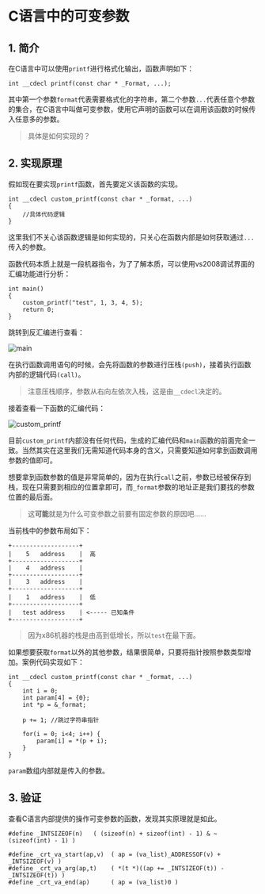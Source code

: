 # C语言中的可变参数

## 1. 简介

在C语言中可以使用`printf`进行格式化输出，函数声明如下：

```
int __cdecl printf(const char * _Format, ...);
```

其中第一个参数`format`代表需要格式化的字符串，第二个参数`...`代表任意个参数的集合，在C语言中叫做可变参数，使用它声明的函数可以在调用该函数的时候传入任意多的参数。

> 具体是如何实现的？

## 2. 实现原理

假如现在要实现`printf`函数，首先要定义该函数的实现。

```
int __cdecl custom_printf(const char * _format, ...)
{
	//具体代码逻辑
}
```

这里我们不关心该函数逻辑是如何实现的，只关心在函数内部是如何获取通过`...`传入的参数。

函数代码本质上就是一段机器指令，为了了解本质，可以使用vs2008调试界面的汇编功能进行分析：

```
int main()
{
	custom_printf("test", 1, 3, 4, 5);
	return 0;
}
```

跳转到反汇编进行查看：

![main](./iamges/main.png)

在执行函数调用语句的时候，会先将函数的参数进行压栈`(push)`，接着执行函数内部的逻辑代码`(call)`。

> 注意压栈顺序，参数从右向左依次入栈，这是由`__cdecl`决定的。

接着查看一下函数的汇编代码：

![custom_printf](./iamges/custom_printf.png)

目前`custom_printf`内部没有任何代码，生成的汇编代码和`main`函数的前面完全一致。当然其实在这里我们无需知道代码本身的含义，只需要知道如何拿到函数调用参数的值即可。

想要拿到函数参数的值是非常简单的，因为在执行`call`之前，参数已经被保存到栈，现在只需要到相应的位置拿即可，而`_format`参数的地址正是我们要找的参数位置的最后面。

> 这**可能**就是为什么可变参数之前要有固定参数的原因吧……

当前栈中的参数布局如下：

```
+-------------------+
|    5   address    |  高
+-------------------+
|    4   address    |
+-------------------+
|    3   address    |
+-------------------+
|    1   address    |  低
+-------------------+
|   test address    | <----- 已知条件
+-------------------+
```

> 因为x86机器的栈是由高到低增长，所以`test`在最下面。

如果想要获取`format`以外的其他参数，结果很简单，只要将指针按照参数类型增加。案例代码实现如下：

```
int __cdecl custom_printf(const char * _format, ...)
{
	int i = 0;
	int param[4] = {0};
	int *p = &_format;

	p += 1; //跳过字符串指针

	for(i = 0; i<4; i++) {
		param[i] = *(p + i);
	}
}
```

`param`数组内部就是传入的参数。

## 3. 验证

查看C语言内部提供的操作可变参数的函数，发现其实原理就是如此。

```
#define _INTSIZEOF(n)   ( (sizeof(n) + sizeof(int) - 1) & ~(sizeof(int) - 1) )

#define _crt_va_start(ap,v)  ( ap = (va_list)_ADDRESSOF(v) + _INTSIZEOF(v) )
#define _crt_va_arg(ap,t)    ( *(t *)((ap += _INTSIZEOF(t)) - _INTSIZEOF(t)) )
#define _crt_va_end(ap)      ( ap = (va_list)0 )
```

